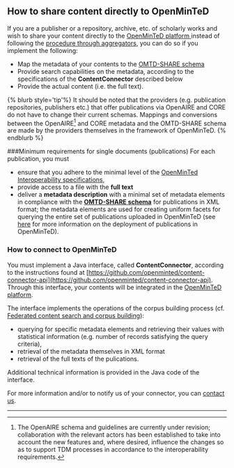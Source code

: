 ## How to share content directly to OpenMinTeD

If you are a publisher or a repository, archive, etc. of scholarly works and wish to share your content directly to the [OpenMinTeD platform ](https://services.openminted.eu) instead of following the [procedure through aggregators](/guidelines_for_providers_of_publications/instructions_for_publication_repositories_librari.md), you can do so if you implement the following:

* Map the metadata of your contents to the [OMTD-SHARE schema](/the_omtd-share_metadata_schema.md)
* Provide search capabilities on the metadata, according to the specifications of the **ContentConnector** described below
* Provide the actual content \(i.e. the full text\).

{% blurb style='tip'%}
It should be noted that the providers \(e.g. publication repositories, publishers etc.\) that offer publications via OpenAIRE and CORE do not have to change their current schemas. Mappings and conversions between the OpenAIRE[^1] and CORE metadata and the OMTD-SHARE schema are made by the providers themselves in the framework of OpenMinTeD.
{% endblurb %}


###Minimum requirements for single documents (publications)
For each publication, you must 
* ensure that you adhere to the minimal level of the [OpenMinTed Interoperability specifications](/recommendations-for-publishers.md), 
* provide access to a file with the **full text** 
* deliver a **metadata description** with a minimal set of metadata elements in compliance with the [**OMTD-SHARE schema**](/the_omtd-share_metadata_schema.md) for publications in XML format; the metadata elements are used for creating uniform facets for querying the entire set of publications uploaded in OpenMinTeD \(see [here](/deployment-scenario-of-publications-in-openminted.md) for more information on the deployment of publications in OpenMinTeD\).

### How to connect to OpenMinTeD
You must implement a Java interface, called **ContentConnector**, according to the instructions found at [https://github.com/openminted/content-connector-api](https://github.com/openminted/content-connector-api). Through this interface, your contents will be integrated in the [OpenMinTeD platform](https://services.openminted.eu).

The interface implements the operations of the corpus building process \(cf. [Federated content search and corpus building](/deployment-scenario-of-publications-in-openminted.md)\):

* querying for specific metadata  elements and retrieving their values with statistical information \(e.g. number of records satisfying the query criteria\), 
* retrieval of the metadata themselves in XML format 
* retrieval of the full texts of the pulications.

Additional technical information is provided in the Java code of the interface.

For more information and/or to notify us of your connector, you can [contact us](http://openminted.eu/contact-us/).

---

[^1]: The OpenAIRE schema and guidelines are currently under revision; collaboration with the relevant actors has been established to take into account the new features and, where desired, influence the changes so as to support TDM processes in accordance to the interoperability requirements.




